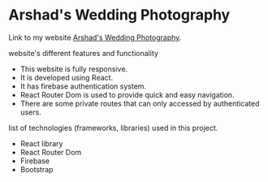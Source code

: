 # Arshad's Wedding Photography

Link to my website [Arshad's Wedding Photography](https://github.com/facebook/create-react-app).

website's different features and functionality
* This website is fully responsive.
* It is developed using React.
* It has firebase authentication system.
* React Router Dom is used to provide quick and easy navigation.
* There are some private routes that can only accessed by authenticated users.

list of technologies (frameworks, libraries) used in this project.
* React library
* React Router Dom
* Firebase
* Bootstrap
